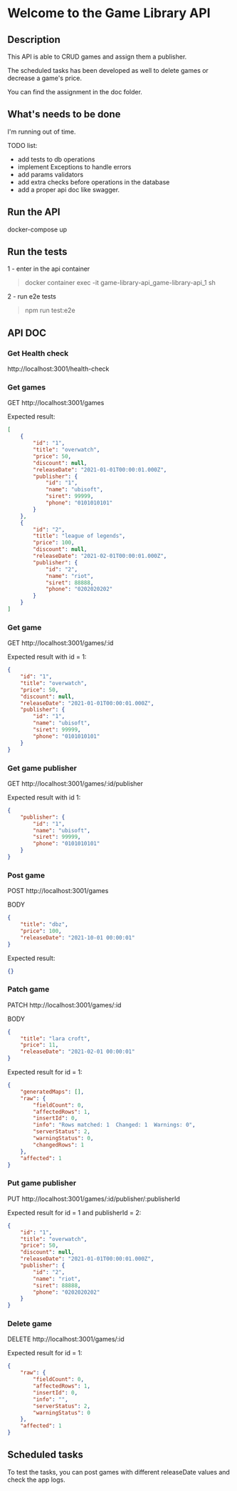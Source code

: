 # Welcome to the Game Library API

## Description
This API is able to CRUD games and assign them a publisher.

The scheduled tasks has been developed as well to delete games or decrease a game's price.

You can find the assignment in the doc folder.

## What's needs to be done
I'm running out of time.

TODO list:
- add tests to db operations
- implement Exceptions to handle errors
- add params validators
- add extra checks before operations in the database
- add a proper api doc like swagger.

## Run the API
docker-compose up

## Run the tests
1 - enter in the api container

> docker container exec -it game-library-api_game-library-api_1 sh

2 - run e2e tests
> npm run test:e2e

## API DOC
### Get Health check
http://localhost:3001/health-check

### Get games
GET http://localhost:3001/games

Expected result:
```json
[
    {
        "id": "1",
        "title": "overwatch",
        "price": 50,
        "discount": null,
        "releaseDate": "2021-01-01T00:00:01.000Z",
        "publisher": {
            "id": "1",
            "name": "ubisoft",
            "siret": 99999,
            "phone": "0101010101"
        }
    },
    {
        "id": "2",
        "title": "league of legends",
        "price": 100,
        "discount": null,
        "releaseDate": "2021-02-01T00:00:01.000Z",
        "publisher": {
            "id": "2",
            "name": "riot",
            "siret": 88888,
            "phone": "0202020202"
        }
    }
]
```

### Get game
GET http://localhost:3001/games/:id

Expected result with id = 1:

```json
{
    "id": "1",
    "title": "overwatch",
    "price": 50,
    "discount": null,
    "releaseDate": "2021-01-01T00:00:01.000Z",
    "publisher": {
        "id": "1",
        "name": "ubisoft",
        "siret": 99999,
        "phone": "0101010101"
    }
}
```

### Get game publisher
GET http://localhost:3001/games/:id/publisher

Expected result with id 1:

```json
{
    "publisher": {
        "id": "1",
        "name": "ubisoft",
        "siret": 99999,
        "phone": "0101010101"
    }
}
```

### Post game
POST http://localhost:3001/games

BODY
```json
{
    "title": "dbz",
    "price": 100,
    "releaseDate": "2021-10-01 00:00:01"
}
```

Expected result:

```json
{}
```

### Patch game
PATCH http://localhost:3001/games/:id

BODY
```json
{
    "title": "lara croft",
    "price": 11,
    "releaseDate": "2021-02-01 00:00:01"
}
```

Expected result for id = 1:

```json
{
    "generatedMaps": [],
    "raw": {
        "fieldCount": 0,
        "affectedRows": 1,
        "insertId": 0,
        "info": "Rows matched: 1  Changed: 1  Warnings: 0",
        "serverStatus": 2,
        "warningStatus": 0,
        "changedRows": 1
    },
    "affected": 1
}
```
### Put game publisher
PUT http://localhost:3001/games/:id/publisher/:publisherId

Expected result for id = 1 and publisherId = 2:

```json
{
    "id": "1",
    "title": "overwatch",
    "price": 50,
    "discount": null,
    "releaseDate": "2021-01-01T00:00:01.000Z",
    "publisher": {
        "id": "2",
        "name": "riot",
        "siret": 88888,
        "phone": "0202020202"
    }
}
```

### Delete game
DELETE http://localhost:3001/games/:id

Expected result for id = 1:

```json
{
    "raw": {
        "fieldCount": 0,
        "affectedRows": 1,
        "insertId": 0,
        "info": "",
        "serverStatus": 2,
        "warningStatus": 0
    },
    "affected": 1
}
```

## Scheduled tasks
To test the tasks, you can post games with different releaseDate values and check the app logs.
